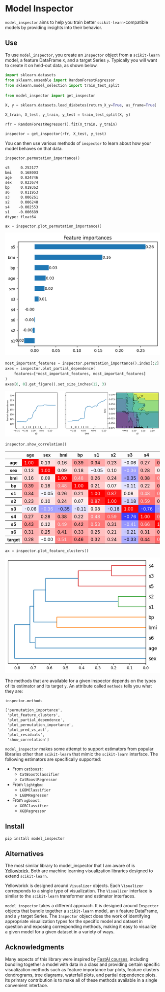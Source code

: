 Model Inspector
================

<!-- WARNING: THIS FILE WAS AUTOGENERATED! DO NOT EDIT! -->

`model_inspector` aims to help you train better
`scikit-learn`-compatible models by providing insights into their
behavior.

## Use

To use `model_inspector`, you create an `Inspector` object from a
`scikit-learn` model, a feature DataFrame `X`, and a target Series `y`.
Typically you will want to create it on held-out data, as shown below.

``` python
import sklearn.datasets
from sklearn.ensemble import RandomForestRegressor
from sklearn.model_selection import train_test_split

from model_inspector import get_inspector
```

``` python
X, y = sklearn.datasets.load_diabetes(return_X_y=True, as_frame=True)
```

``` python
X_train, X_test, y_train, y_test = train_test_split(X, y)
```

``` python
rfr = RandomForestRegressor().fit(X_train, y_train)
```

``` python
inspector = get_inspector(rfr, X_test, y_test)
```

You can then use various methods of `inspector` to learn about how your
model behaves on that data.

``` python
inspector.permutation_importance()
```

    s5     0.252177
    bmi    0.168003
    age    0.024746
    sex    0.023674
    bp     0.019362
    s6     0.011953
    s3     0.006261
    s2     0.006248
    s4    -0.002553
    s1    -0.006689
    dtype: float64

``` python
ax = inspector.plot_permutation_importance()
```

![](index_files/figure-commonmark/cell-8-output-1.png)

``` python
most_important_features = inspector.permutation_importance().index[:2]
axes = inspector.plot_partial_dependence(
    features=[*most_important_features, most_important_features]
)
axes[0, 0].get_figure().set_size_inches(12, 3)
```

![](index_files/figure-commonmark/cell-9-output-1.png)

``` python
inspector.show_correlation()
```

<style type="text/css">
#T_8a60e_row0_col0, #T_8a60e_row1_col1, #T_8a60e_row2_col2, #T_8a60e_row3_col3, #T_8a60e_row4_col4, #T_8a60e_row5_col5, #T_8a60e_row6_col6, #T_8a60e_row7_col7, #T_8a60e_row8_col8, #T_8a60e_row9_col9, #T_8a60e_row10_col10 {
  background-color: #ff0000;
  color: #f1f1f1;
}
#T_8a60e_row0_col1, #T_8a60e_row1_col0 {
  background-color: #ffdede;
  color: #000000;
}
#T_8a60e_row0_col2, #T_8a60e_row2_col0 {
  background-color: #ffd6d6;
  color: #000000;
}
#T_8a60e_row0_col3, #T_8a60e_row2_col7, #T_8a60e_row3_col0, #T_8a60e_row7_col2 {
  background-color: #ff9c9c;
  color: #000000;
}
#T_8a60e_row0_col4, #T_8a60e_row4_col0, #T_8a60e_row9_col10, #T_8a60e_row10_col9 {
  background-color: #ffa8a8;
  color: #000000;
}
#T_8a60e_row0_col5, #T_8a60e_row5_col0 {
  background-color: #ffc4c4;
  color: #000000;
}
#T_8a60e_row0_col6, #T_8a60e_row6_col0 {
  background-color: #f0f0ff;
  color: #000000;
}
#T_8a60e_row0_col7, #T_8a60e_row7_col0 {
  background-color: #ffbaba;
  color: #000000;
}
#T_8a60e_row0_col8, #T_8a60e_row8_col0 {
  background-color: #ff9090;
  color: #000000;
}
#T_8a60e_row0_col9, #T_8a60e_row5_col8, #T_8a60e_row7_col9, #T_8a60e_row8_col5, #T_8a60e_row9_col0, #T_8a60e_row9_col7 {
  background-color: #ffb0b0;
  color: #000000;
}
#T_8a60e_row0_col10, #T_8a60e_row10_col0 {
  background-color: #ffb6b6;
  color: #000000;
}
#T_8a60e_row1_col2, #T_8a60e_row2_col1 {
  background-color: #ffe8e8;
  color: #000000;
}
#T_8a60e_row1_col3, #T_8a60e_row3_col1 {
  background-color: #ffd0d0;
  color: #000000;
}
#T_8a60e_row1_col4, #T_8a60e_row4_col1 {
  background-color: #f4f4ff;
  color: #000000;
}
#T_8a60e_row1_col5, #T_8a60e_row5_col1 {
  background-color: #ffe6e6;
  color: #000000;
}
#T_8a60e_row1_col6, #T_8a60e_row6_col1 {
  background-color: #a2a2ff;
  color: #f1f1f1;
}
#T_8a60e_row1_col7, #T_8a60e_row7_col1 {
  background-color: #ffb8b8;
  color: #000000;
}
#T_8a60e_row1_col8, #T_8a60e_row8_col1 {
  background-color: #ffe2e2;
  color: #000000;
}
#T_8a60e_row1_col9, #T_8a60e_row4_col9, #T_8a60e_row9_col1, #T_8a60e_row9_col4 {
  background-color: #ffc0c0;
  color: #000000;
}
#T_8a60e_row1_col10, #T_8a60e_row10_col1 {
  background-color: #fefeff;
  color: #000000;
}
#T_8a60e_row2_col3, #T_8a60e_row3_col2, #T_8a60e_row4_col7, #T_8a60e_row7_col4 {
  background-color: #ff8484;
  color: #f1f1f1;
}
#T_8a60e_row2_col4, #T_8a60e_row4_col2 {
  background-color: #ffbcbc;
  color: #000000;
}
#T_8a60e_row2_col5, #T_8a60e_row5_col2, #T_8a60e_row5_col10, #T_8a60e_row10_col5 {
  background-color: #ffc2c2;
  color: #000000;
}
#T_8a60e_row2_col6, #T_8a60e_row6_col2 {
  background-color: #a6a6ff;
  color: #000000;
}
#T_8a60e_row2_col8, #T_8a60e_row8_col2 {
  background-color: #ff8282;
  color: #f1f1f1;
}
#T_8a60e_row2_col9, #T_8a60e_row9_col2 {
  background-color: #ff9696;
  color: #000000;
}
#T_8a60e_row2_col10, #T_8a60e_row10_col2 {
  background-color: #ff7c7c;
  color: #f1f1f1;
}
#T_8a60e_row3_col4, #T_8a60e_row4_col3, #T_8a60e_row5_col9, #T_8a60e_row9_col5 {
  background-color: #ffcaca;
  color: #000000;
}
#T_8a60e_row3_col5, #T_8a60e_row5_col3 {
  background-color: #ffecec;
  color: #000000;
}
#T_8a60e_row3_col6, #T_8a60e_row6_col3 {
  background-color: #e2e2ff;
  color: #000000;
}
#T_8a60e_row3_col7, #T_8a60e_row7_col3 {
  background-color: #ffc8c8;
  color: #000000;
}
#T_8a60e_row3_col8, #T_8a60e_row8_col3 {
  background-color: #ff9494;
  color: #000000;
}
#T_8a60e_row3_col9, #T_8a60e_row9_col3 {
  background-color: #ffaaaa;
  color: #000000;
}
#T_8a60e_row3_col10, #T_8a60e_row10_col3 {
  background-color: #ff8a8a;
  color: #000000;
}
#T_8a60e_row4_col5, #T_8a60e_row5_col4 {
  background-color: #ff2020;
  color: #f1f1f1;
}
#T_8a60e_row4_col6, #T_8a60e_row6_col4 {
  background-color: #ffeaea;
  color: #000000;
}
#T_8a60e_row4_col8, #T_8a60e_row8_col4 {
  background-color: #ff7676;
  color: #f1f1f1;
}
#T_8a60e_row4_col10, #T_8a60e_row10_col4 {
  background-color: #ffaeae;
  color: #000000;
}
#T_8a60e_row5_col6, #T_8a60e_row6_col5 {
  background-color: #d2d2ff;
  color: #000000;
}
#T_8a60e_row5_col7, #T_8a60e_row7_col5 {
  background-color: #ff6666;
  color: #f1f1f1;
}
#T_8a60e_row6_col7, #T_8a60e_row7_col6 {
  background-color: #3e3eff;
  color: #f1f1f1;
}
#T_8a60e_row6_col8, #T_8a60e_row8_col6 {
  background-color: #9696ff;
  color: #f1f1f1;
}
#T_8a60e_row6_col9, #T_8a60e_row9_col6 {
  background-color: #cacaff;
  color: #000000;
}
#T_8a60e_row6_col10, #T_8a60e_row10_col6 {
  background-color: #aaaaff;
  color: #000000;
}
#T_8a60e_row7_col8, #T_8a60e_row8_col7 {
  background-color: #ff5454;
  color: #f1f1f1;
}
#T_8a60e_row7_col10, #T_8a60e_row10_col7 {
  background-color: #ff8e8e;
  color: #000000;
}
#T_8a60e_row8_col9, #T_8a60e_row9_col8 {
  background-color: #ff9e9e;
  color: #000000;
}
#T_8a60e_row8_col10, #T_8a60e_row10_col8 {
  background-color: #ff6464;
  color: #f1f1f1;
}
</style>
<table id="T_8a60e">
  <thead>
    <tr>
      <th class="blank level0" >&nbsp;</th>
      <th id="T_8a60e_level0_col0" class="col_heading level0 col0" >age</th>
      <th id="T_8a60e_level0_col1" class="col_heading level0 col1" >sex</th>
      <th id="T_8a60e_level0_col2" class="col_heading level0 col2" >bmi</th>
      <th id="T_8a60e_level0_col3" class="col_heading level0 col3" >bp</th>
      <th id="T_8a60e_level0_col4" class="col_heading level0 col4" >s1</th>
      <th id="T_8a60e_level0_col5" class="col_heading level0 col5" >s2</th>
      <th id="T_8a60e_level0_col6" class="col_heading level0 col6" >s3</th>
      <th id="T_8a60e_level0_col7" class="col_heading level0 col7" >s4</th>
      <th id="T_8a60e_level0_col8" class="col_heading level0 col8" >s5</th>
      <th id="T_8a60e_level0_col9" class="col_heading level0 col9" >s6</th>
      <th id="T_8a60e_level0_col10" class="col_heading level0 col10" >target</th>
    </tr>
  </thead>
  <tbody>
    <tr>
      <th id="T_8a60e_level0_row0" class="row_heading level0 row0" >age</th>
      <td id="T_8a60e_row0_col0" class="data row0 col0" >1.00</td>
      <td id="T_8a60e_row0_col1" class="data row0 col1" >0.13</td>
      <td id="T_8a60e_row0_col2" class="data row0 col2" >0.16</td>
      <td id="T_8a60e_row0_col3" class="data row0 col3" >0.39</td>
      <td id="T_8a60e_row0_col4" class="data row0 col4" >0.34</td>
      <td id="T_8a60e_row0_col5" class="data row0 col5" >0.23</td>
      <td id="T_8a60e_row0_col6" class="data row0 col6" >-0.06</td>
      <td id="T_8a60e_row0_col7" class="data row0 col7" >0.27</td>
      <td id="T_8a60e_row0_col8" class="data row0 col8" >0.43</td>
      <td id="T_8a60e_row0_col9" class="data row0 col9" >0.31</td>
      <td id="T_8a60e_row0_col10" class="data row0 col10" >0.28</td>
    </tr>
    <tr>
      <th id="T_8a60e_level0_row1" class="row_heading level0 row1" >sex</th>
      <td id="T_8a60e_row1_col0" class="data row1 col0" >0.13</td>
      <td id="T_8a60e_row1_col1" class="data row1 col1" >1.00</td>
      <td id="T_8a60e_row1_col2" class="data row1 col2" >0.09</td>
      <td id="T_8a60e_row1_col3" class="data row1 col3" >0.18</td>
      <td id="T_8a60e_row1_col4" class="data row1 col4" >-0.05</td>
      <td id="T_8a60e_row1_col5" class="data row1 col5" >0.10</td>
      <td id="T_8a60e_row1_col6" class="data row1 col6" >-0.36</td>
      <td id="T_8a60e_row1_col7" class="data row1 col7" >0.28</td>
      <td id="T_8a60e_row1_col8" class="data row1 col8" >0.12</td>
      <td id="T_8a60e_row1_col9" class="data row1 col9" >0.25</td>
      <td id="T_8a60e_row1_col10" class="data row1 col10" >-0.00</td>
    </tr>
    <tr>
      <th id="T_8a60e_level0_row2" class="row_heading level0 row2" >bmi</th>
      <td id="T_8a60e_row2_col0" class="data row2 col0" >0.16</td>
      <td id="T_8a60e_row2_col1" class="data row2 col1" >0.09</td>
      <td id="T_8a60e_row2_col2" class="data row2 col2" >1.00</td>
      <td id="T_8a60e_row2_col3" class="data row2 col3" >0.48</td>
      <td id="T_8a60e_row2_col4" class="data row2 col4" >0.26</td>
      <td id="T_8a60e_row2_col5" class="data row2 col5" >0.24</td>
      <td id="T_8a60e_row2_col6" class="data row2 col6" >-0.35</td>
      <td id="T_8a60e_row2_col7" class="data row2 col7" >0.38</td>
      <td id="T_8a60e_row2_col8" class="data row2 col8" >0.49</td>
      <td id="T_8a60e_row2_col9" class="data row2 col9" >0.41</td>
      <td id="T_8a60e_row2_col10" class="data row2 col10" >0.51</td>
    </tr>
    <tr>
      <th id="T_8a60e_level0_row3" class="row_heading level0 row3" >bp</th>
      <td id="T_8a60e_row3_col0" class="data row3 col0" >0.39</td>
      <td id="T_8a60e_row3_col1" class="data row3 col1" >0.18</td>
      <td id="T_8a60e_row3_col2" class="data row3 col2" >0.48</td>
      <td id="T_8a60e_row3_col3" class="data row3 col3" >1.00</td>
      <td id="T_8a60e_row3_col4" class="data row3 col4" >0.21</td>
      <td id="T_8a60e_row3_col5" class="data row3 col5" >0.07</td>
      <td id="T_8a60e_row3_col6" class="data row3 col6" >-0.11</td>
      <td id="T_8a60e_row3_col7" class="data row3 col7" >0.22</td>
      <td id="T_8a60e_row3_col8" class="data row3 col8" >0.42</td>
      <td id="T_8a60e_row3_col9" class="data row3 col9" >0.33</td>
      <td id="T_8a60e_row3_col10" class="data row3 col10" >0.46</td>
    </tr>
    <tr>
      <th id="T_8a60e_level0_row4" class="row_heading level0 row4" >s1</th>
      <td id="T_8a60e_row4_col0" class="data row4 col0" >0.34</td>
      <td id="T_8a60e_row4_col1" class="data row4 col1" >-0.05</td>
      <td id="T_8a60e_row4_col2" class="data row4 col2" >0.26</td>
      <td id="T_8a60e_row4_col3" class="data row4 col3" >0.21</td>
      <td id="T_8a60e_row4_col4" class="data row4 col4" >1.00</td>
      <td id="T_8a60e_row4_col5" class="data row4 col5" >0.87</td>
      <td id="T_8a60e_row4_col6" class="data row4 col6" >0.08</td>
      <td id="T_8a60e_row4_col7" class="data row4 col7" >0.48</td>
      <td id="T_8a60e_row4_col8" class="data row4 col8" >0.53</td>
      <td id="T_8a60e_row4_col9" class="data row4 col9" >0.25</td>
      <td id="T_8a60e_row4_col10" class="data row4 col10" >0.32</td>
    </tr>
    <tr>
      <th id="T_8a60e_level0_row5" class="row_heading level0 row5" >s2</th>
      <td id="T_8a60e_row5_col0" class="data row5 col0" >0.23</td>
      <td id="T_8a60e_row5_col1" class="data row5 col1" >0.10</td>
      <td id="T_8a60e_row5_col2" class="data row5 col2" >0.24</td>
      <td id="T_8a60e_row5_col3" class="data row5 col3" >0.07</td>
      <td id="T_8a60e_row5_col4" class="data row5 col4" >0.87</td>
      <td id="T_8a60e_row5_col5" class="data row5 col5" >1.00</td>
      <td id="T_8a60e_row5_col6" class="data row5 col6" >-0.18</td>
      <td id="T_8a60e_row5_col7" class="data row5 col7" >0.59</td>
      <td id="T_8a60e_row5_col8" class="data row5 col8" >0.31</td>
      <td id="T_8a60e_row5_col9" class="data row5 col9" >0.21</td>
      <td id="T_8a60e_row5_col10" class="data row5 col10" >0.24</td>
    </tr>
    <tr>
      <th id="T_8a60e_level0_row6" class="row_heading level0 row6" >s3</th>
      <td id="T_8a60e_row6_col0" class="data row6 col0" >-0.06</td>
      <td id="T_8a60e_row6_col1" class="data row6 col1" >-0.36</td>
      <td id="T_8a60e_row6_col2" class="data row6 col2" >-0.35</td>
      <td id="T_8a60e_row6_col3" class="data row6 col3" >-0.11</td>
      <td id="T_8a60e_row6_col4" class="data row6 col4" >0.08</td>
      <td id="T_8a60e_row6_col5" class="data row6 col5" >-0.18</td>
      <td id="T_8a60e_row6_col6" class="data row6 col6" >1.00</td>
      <td id="T_8a60e_row6_col7" class="data row6 col7" >-0.76</td>
      <td id="T_8a60e_row6_col8" class="data row6 col8" >-0.41</td>
      <td id="T_8a60e_row6_col9" class="data row6 col9" >-0.21</td>
      <td id="T_8a60e_row6_col10" class="data row6 col10" >-0.33</td>
    </tr>
    <tr>
      <th id="T_8a60e_level0_row7" class="row_heading level0 row7" >s4</th>
      <td id="T_8a60e_row7_col0" class="data row7 col0" >0.27</td>
      <td id="T_8a60e_row7_col1" class="data row7 col1" >0.28</td>
      <td id="T_8a60e_row7_col2" class="data row7 col2" >0.38</td>
      <td id="T_8a60e_row7_col3" class="data row7 col3" >0.22</td>
      <td id="T_8a60e_row7_col4" class="data row7 col4" >0.48</td>
      <td id="T_8a60e_row7_col5" class="data row7 col5" >0.59</td>
      <td id="T_8a60e_row7_col6" class="data row7 col6" >-0.76</td>
      <td id="T_8a60e_row7_col7" class="data row7 col7" >1.00</td>
      <td id="T_8a60e_row7_col8" class="data row7 col8" >0.66</td>
      <td id="T_8a60e_row7_col9" class="data row7 col9" >0.31</td>
      <td id="T_8a60e_row7_col10" class="data row7 col10" >0.44</td>
    </tr>
    <tr>
      <th id="T_8a60e_level0_row8" class="row_heading level0 row8" >s5</th>
      <td id="T_8a60e_row8_col0" class="data row8 col0" >0.43</td>
      <td id="T_8a60e_row8_col1" class="data row8 col1" >0.12</td>
      <td id="T_8a60e_row8_col2" class="data row8 col2" >0.49</td>
      <td id="T_8a60e_row8_col3" class="data row8 col3" >0.42</td>
      <td id="T_8a60e_row8_col4" class="data row8 col4" >0.53</td>
      <td id="T_8a60e_row8_col5" class="data row8 col5" >0.31</td>
      <td id="T_8a60e_row8_col6" class="data row8 col6" >-0.41</td>
      <td id="T_8a60e_row8_col7" class="data row8 col7" >0.66</td>
      <td id="T_8a60e_row8_col8" class="data row8 col8" >1.00</td>
      <td id="T_8a60e_row8_col9" class="data row8 col9" >0.38</td>
      <td id="T_8a60e_row8_col10" class="data row8 col10" >0.60</td>
    </tr>
    <tr>
      <th id="T_8a60e_level0_row9" class="row_heading level0 row9" >s6</th>
      <td id="T_8a60e_row9_col0" class="data row9 col0" >0.31</td>
      <td id="T_8a60e_row9_col1" class="data row9 col1" >0.25</td>
      <td id="T_8a60e_row9_col2" class="data row9 col2" >0.41</td>
      <td id="T_8a60e_row9_col3" class="data row9 col3" >0.33</td>
      <td id="T_8a60e_row9_col4" class="data row9 col4" >0.25</td>
      <td id="T_8a60e_row9_col5" class="data row9 col5" >0.21</td>
      <td id="T_8a60e_row9_col6" class="data row9 col6" >-0.21</td>
      <td id="T_8a60e_row9_col7" class="data row9 col7" >0.31</td>
      <td id="T_8a60e_row9_col8" class="data row9 col8" >0.38</td>
      <td id="T_8a60e_row9_col9" class="data row9 col9" >1.00</td>
      <td id="T_8a60e_row9_col10" class="data row9 col10" >0.34</td>
    </tr>
    <tr>
      <th id="T_8a60e_level0_row10" class="row_heading level0 row10" >target</th>
      <td id="T_8a60e_row10_col0" class="data row10 col0" >0.28</td>
      <td id="T_8a60e_row10_col1" class="data row10 col1" >-0.00</td>
      <td id="T_8a60e_row10_col2" class="data row10 col2" >0.51</td>
      <td id="T_8a60e_row10_col3" class="data row10 col3" >0.46</td>
      <td id="T_8a60e_row10_col4" class="data row10 col4" >0.32</td>
      <td id="T_8a60e_row10_col5" class="data row10 col5" >0.24</td>
      <td id="T_8a60e_row10_col6" class="data row10 col6" >-0.33</td>
      <td id="T_8a60e_row10_col7" class="data row10 col7" >0.44</td>
      <td id="T_8a60e_row10_col8" class="data row10 col8" >0.60</td>
      <td id="T_8a60e_row10_col9" class="data row10 col9" >0.34</td>
      <td id="T_8a60e_row10_col10" class="data row10 col10" >1.00</td>
    </tr>
  </tbody>
</table>

``` python
ax = inspector.plot_feature_clusters()
```

![](index_files/figure-commonmark/cell-11-output-1.png)

The methods that are available for a given inspector depends on the
types of its estimator and its target `y`. An attribute called `methods`
tells you what they are:

``` python
inspector.methods
```

    ['permutation_importance',
     'plot_feature_clusters',
     'plot_partial_dependence',
     'plot_permutation_importance',
     'plot_pred_vs_act',
     'plot_residuals',
     'show_correlation']

`model_inspector` makes some attempt to support estimators from popular
libraries other than `scikit-learn` that mimic the `scikit-learn`
interface. The following estimators are specifically supported:

- From `catboost`:
  - `CatBoostClassifier`
  - `CatBoostRegressor`
- From `lightgbm`:
  - `LGBMClassifier`
  - `LGBMRegressor`
- From `xgboost`:
  - `XGBClassifier`
  - `XGBRegressor`

## Install

`pip install model_inspector`

## Alternatives

The most similar library to model_inspector that I am aware of is
[Yellowbrick](https://www.scikit-yb.org/en/latest/). Both are machine
learning visualization libraries designed to extend `scikit-learn`.

Yellowbrick is designed around `Visualizer` objects. Each `Visualizer`
corresponds to a single type of visualization. The `Visualizer`
interface is similar to the `scikit-learn` transformer and estimator
interfaces.

`model_inspector` takes a different approach. It is designed around
`Inspector` objects that bundle together a `scikit-learn` model, an `X`
feature DataFrame, and a `y` target Series. The `Inspector` object does
the work of identifying appropriate visualization types for the specific
model and dataset in question and exposing corresponding methods, making
it easy to visualize a given model for a given dataset in a variety of
ways.

## Acknowledgments

Many aspects of this library were inspired by [FastAI
courses](https://course.fast.ai/), including bundling together a model
with data in a class and providing certain specific visualization
methods such as feature importance bar plots, feature clusters
dendrograms, tree diagrams, waterfall plots, and partial dependence
plots. Its primary contribution is to make all of these methods
available in a single convenient interface.
